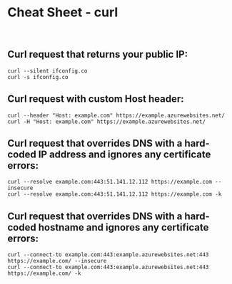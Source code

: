 # Cheat Sheet - curl

<br>

## Curl request that returns your public IP:
```shell
curl --silent ifconfig.co
curl -s ifconfig.co
```

## Curl request with custom Host header:
```shell
curl --header "Host: example.com" https://example.azurewebsites.net/
curl -H "Host: example.com" https://example.azurewebsites.net/
```

## Curl request that overrides DNS with a hard-coded IP address and ignores any certificate errors:
```shell
curl --resolve example.com:443:51.141.12.112 https://example.com --insecure
curl --resolve example.com:443:51.141.12.112 https://example.com -k
```

## Curl request that overrides DNS with a hard-coded hostname and ignores any certificate errors:
```shell
curl --connect-to example.com:443:example.azurewebsites.net:443 https://example.com/ --insecure
curl --connect-to example.com:443:example.azurewebsites.net:443 https://example.com/ -k
```